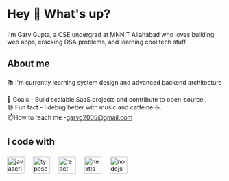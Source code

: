 <h1 align="left">Hey 👋 What's up?</h1>

###

<p align="left">I'm Garv Gupta, a CSE undergrad at MNNIT Allahabad who loves building web apps, cracking DSA problems, and learning cool tech stuff.</p>

###

<h2 align="left">About me</h2>

###

<p align="left">📚 I'm currently learning system design and advanced backend architecture .<br>🎯 Goals - Build scalable SaaS projects and contribute to open-source .<br>😄 Fun fact - I debug better with music and caffeine ☕.<br>📫How to reach me -<a href="mailto:garvg2005@gmail.com">garvg2005@gmail.com</a>

###

<h2 align="left">I code with</h2>

###

<div align="left">
  <img src="https://cdn.jsdelivr.net/gh/devicons/devicon/icons/javascript/javascript-original.svg" height="40" alt="javascript logo"  />
  <img width="12" />
  <img src="https://cdn.jsdelivr.net/gh/devicons/devicon/icons/typescript/typescript-original.svg" height="40" alt="typescript logo"  />
  <img width="12" />
  <img src="https://cdn.jsdelivr.net/gh/devicons/devicon/icons/react/react-original.svg" height="40" alt="react logo"  />
  <img width="12" />
  <img src="https://cdn.jsdelivr.net/gh/devicons/devicon/icons/nextjs/nextjs-original.svg" height="40" alt="nextjs logo"  />
  <img width="12" />
  <img src="https://cdn.jsdelivr.net/gh/devicons/devicon/icons/nodejs/nodejs-original.svg" height="40" alt="nodejs logo"  />
</div>

###
